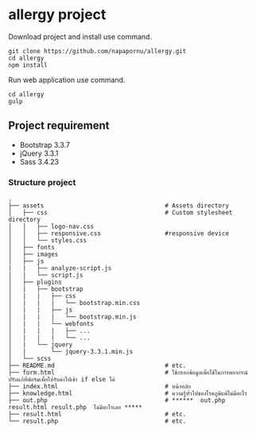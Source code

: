 # allergy project
Download project and install use command.
```
git clone https://github.com/napapornu/allergy.git
cd allergy
npm install
```

Run web application use command.
```
cd allergy
gulp
```
## Project requirement
- Bootstrap 3.3.7
- jQuery 3.3.1
- Sass 3.4.23


### Structure project

    .
    ├── assets                                  # Assets directory
    │   ├── css                                 # Custom stylesheet directory
    │   │   ├── logo-nav.css
    │   │   ├── responsive.css                  #responsive device
    │   │   └── styles.css
    │   ├── fonts
    │   ├── images
    │   ├── js
    |   |   ├── analyze-script.js
    |   |   └── script.js
    │   ├── plugins
    │   |   ├── bootstrap
    │   |   |   ├── css
    │   |   |   |   └── bootstrap.min.css
    │   |   |   ├── js
    │   |   |   |   └── bootstrap.min.js
    │   |   |   └── webfonts
    │   |   |   |   ├── ...
    │   |   |   |   └── ...
    │   |   └── jquery
    │   |       └── jquery-3.3.1.min.js
    │   └── scss  
    ├── README.md                               # etc.
    ├── form.html                               # ใช้กรอกข้อมูลเพื่อใช้ในการพยากรณ์ ปรับแก้ที่ฟอร์มเพื่อให้รับค่าไปเข้า if else ได้
    ├── index.html                              # หน้าหลัก
    ├── knowledge.html                          # ความรู้ทั่วไปของโรคภูมิแพ้ไม่มีอะไร
    ├── out.php                                 # ******  out.php result.html result.php  ไม่มีอะไรเลย *****
    ├── result.html                             # etc.
    └── result.php                              # etc.

